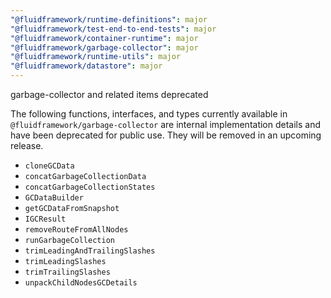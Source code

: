 ```yaml
---
"@fluidframework/runtime-definitions": major
"@fluidframework/test-end-to-end-tests": major
"@fluidframework/container-runtime": major
"@fluidframework/garbage-collector": major
"@fluidframework/runtime-utils": major
"@fluidframework/datastore": major
---
```


garbage-collector and related items deprecated

The following functions, interfaces, and types currently available in `@fluidframework/garbage-collector` are internal implementation details and have been deprecated for public use. They will be removed in an upcoming release.

-   `cloneGCData`
-   `concatGarbageCollectionData`
-   `concatGarbageCollectionStates`
-   `GCDataBuilder`
-   `getGCDataFromSnapshot`
-   `IGCResult`
-   `removeRouteFromAllNodes`
-   `runGarbageCollection`
-   `trimLeadingAndTrailingSlashes`
-   `trimLeadingSlashes`
-   `trimTrailingSlashes`
-   `unpackChildNodesGCDetails`
